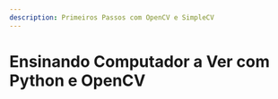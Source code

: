 ```yaml
---
description: Primeiros Passos com OpenCV e SimpleCV
---
```


# Ensinando Computador a Ver com Python e OpenCV

